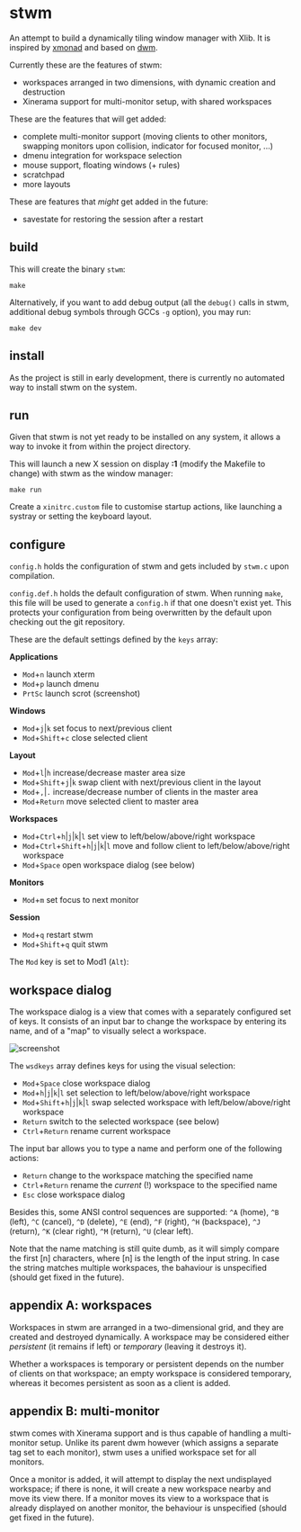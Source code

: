 stwm
====

An attempt to build a dynamically tiling window manager with Xlib. It is
inspired by [xmonad](http://xmonad.org/) and based on
[dwm](http://dwm.suckless.org/).

Currently these are the features of stwm:

* workspaces arranged in two dimensions, with dynamic creation and destruction
* Xinerama support for multi-monitor setup, with shared workspaces

These are the features that will get added:

* complete multi-monitor support (moving clients to other monitors, swapping
  monitors upon collision, indicator for focused monitor, ...)
* dmenu integration for workspace selection
* mouse support, floating windows (+ rules)
* scratchpad
* more layouts

These are features that *might* get added in the future:

* savestate for restoring the session after a restart


build
-----

This will create the binary <code>stwm</code>:

	make

Alternatively, if you want to add debug output (all the <code>debug()</code>
calls in stwm, additional debug symbols through GCCs <code>-g</code> option),
you may run:

	make dev


install
-------

As the project is still in early development, there is currently no automated
way to install stwm on the system.


run
---

Given that stwm is not yet ready to be installed on any system, it allows a way
to invoke it from within the project directory.

This will launch a new X session on display **:1** (modify the Makefile to
change) with stwm as the window manager:

	make run

Create a <code>xinitrc.custom</code> file to customise startup actions, like
launching a systray or setting the keyboard layout.


configure
---------

<code>config.h</code> holds the configuration of stwm and gets included by
<code>stwm.c</code> upon compilation.

<code>config.def.h</code> holds the default configuration of stwm. When running
<code>make</code>, this file will be used to generate a <code>config.h</code> if
that one doesn't exist yet. This protects your configuration from being
overwritten by the default upon checking out the git repository.

These are the default settings defined by the <code>keys</code> array:

**Applications**

* <code>Mod</code>+<code>n</code>
  launch xterm
* <code>Mod</code>+<code>p</code>
  launch dmenu
* <code>PrtSc</code>
  launch scrot (screenshot)

**Windows**

* <code>Mod</code>+<code>j</code>|<code>k</code>
  set focus to next/previous client
* <code>Mod</code>+<code>Shift</code>+<code>c</code>
  close selected client

**Layout**

* <code>Mod</code>+<code>l</code>|<code>h</code>
  increase/decrease master area size
* <code>Mod</code>+<code>Shift</code>+<code>j</code>|<code>k</code>
  swap client with next/previous client in the layout
* <code>Mod</code>+<code>,</code>|<code>.</code>
  increase/decrease number of clients in the master area
* <code>Mod</code>+<code>Return</code>
  move selected client to master area

**Workspaces**

* <code>Mod</code>+<code>Ctrl</code>+<code>h</code>|<code>j</code>|<code>k</code>|<code>l</code>
  set view to left/below/above/right workspace
* <code>Mod</code>+<code>Ctrl</code>+<code>Shift</code>+<code>h</code>|<code>j</code>|<code>k</code>|<code>l</code>
  move and follow client to left/below/above/right workspace
* <code>Mod</code>+<code>Space</code>
  open workspace dialog (see below)

**Monitors**

* <code>Mod</code>+<code>m</code>
  set focus to next monitor

**Session**

* <code>Mod</code>+<code>q</code>
  restart stwm
* <code>Mod</code>+<code>Shift</code>+<code>q</code>
  quit stwm

The <code>Mod</code> key is set to Mod1 (<code>Alt</code>):


workspace dialog
----------------

The workspace dialog is a view that comes with a separately configured set of
keys. It consists of an input bar to change the workspace by entering its name,
and of a "map" to visually select a workspace.

![screenshot](http://ayekat.ch/img/host/github.com/screen_stwm.png)

The <code>wsdkeys</code> array defines keys for using the visual selection:

* <code>Mod</code>+<code>Space</code>
  close workspace dialog
* <code>Mod</code>+<code>h</code>|<code>j</code>|<code>k</code>|<code>l</code>
  set selection to left/below/above/right workspace
* <code>Mod</code>+<code>Shift</code>+<code>h</code>|<code>j</code>|<code>k</code>|<code>l</code>
  swap selected workspace with left/below/above/right workspace
* <code>Return</code>
  switch to the selected workspace (see below)
* <code>Ctrl</code>+<code>Return</code>
  rename current workspace

The input bar allows you to type a name and perform one of the following
actions:

* <code>Return</code>
  change to the workspace matching the specified name
* <code>Ctrl</code>+<code>Return</code>
  rename the *current* (!) workspace to the specified name
* <code>Esc</code>
  close workspace dialog

Besides this, some ANSI control sequences are supported: <code>^A</code> (home),
<code>^B</code> (left), <code>^C</code> (cancel), <code>^D</code> (delete),
<code>^E</code> (end), <code>^F</code> (right), <code>^H</code> (backspace),
<code>^J</code> (return), <code>^K</code> (clear right), <code>^M</code>
(return), <code>^U</code> (clear left).

Note that the name matching is still quite dumb, as it will simply compare the
first [n] characters, where [n] is the length of the input string. In case the
string matches multiple workspaces, the bahaviour is unspecified (should get
fixed in the future).


appendix A: workspaces
----------------------

Workspaces in stwm are arranged in a two-dimensional grid, and they are created
and destroyed dynamically. A workspace may be considered either *persistent*
(it remains if left) or *temporary* (leaving it destroys it).

Whether a workspaces is temporary or persistent depends on the number of clients
on that workspace; an empty workspace is considered temporary, whereas it
becomes persistent as soon as a client is added.


appendix B: multi-monitor
-------------------------

stwm comes with Xinerama support and is thus capable of handling a multi-monitor
setup. Unlike its parent dwm however (which assigns a separate tag set to each
monitor), stwm uses a unified workspace set for all monitors.

Once a monitor is added, it will attempt to display the next undisplayed
workspace; if there is none, it will create a new workspace nearby and move its
view there. If a monitor moves its view to a workspace that is already displayed
on another monitor, the behaviour is unspecified (should get fixed in the
future).

